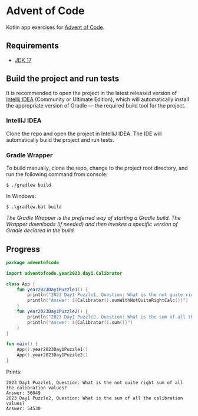 # Advent of Code
Kotlin app exercises for [Advent of Code](https://adventofcode.com/).

## Requirements
* [JDK 17](https://www.oracle.com/java/technologies/javase/jdk17-archive-downloads.html)

## Build the project and run tests
It is recommended to open the project in the latest released version of
[Intellij IDEA](https://www.jetbrains.com/idea/download) (Community or Ultimate Edition), which will
automatically install the appropriate version of Gradle — the required build tool for the project.

### IntelliJ IDEA
Clone the repo and open the project in IntelliJ IDEA. The IDE will automatically build the project
and run tests.

### Gradle Wrapper
To build manually, clone the repo, change to the project root directory, and run the following command from console:
```
$ ./gradlew build
```
In Windows:
```
$ .\gradlew.bat build
```
_The Gradle Wrapper is the preferred way of starting a Gradle build. The Wrapper downloads (if needed) and then
invokes a specific version of Gradle declared in the build._

## Progress
```kotlin
package adventofcode

import adventofcode.year2023.day1.Calibrator

class App {
    fun year2023Day1Puzzle1() {
        println("2023 Day1 Puzzle1, Question: What is the not quite right sum of all the calibration values?")
        println("Answer: ${Calibrator().sumWithNotQuiteRightCalc()}")
    }
    fun year2023Day1Puzzle2() {
        println("2023 Day1 Puzzle2, Question: What is the sum of all the calibration values?")
        println("Answer: ${Calibrator().sum()}")
    }
}

fun main() {
    App().year2023Day1Puzzle1()
    App().year2023Day1Puzzle2()
}
```
Prints:
```
2023 Day1 Puzzle1, Question: What is the not quite right sum of all the calibration values?
Answer: 56049
2023 Day1 Puzzle2, Question: What is the sum of all the calibration values?
Answer: 54530
```